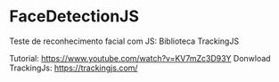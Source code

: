 # FaceDetectionJS

Teste de reconhecimento facial com JS: Biblioteca TrackingJS

Tutorial: https://www.youtube.com/watch?v=KV7mZc3D93Y
Donwload TrackingJs: https://trackingjs.com/
